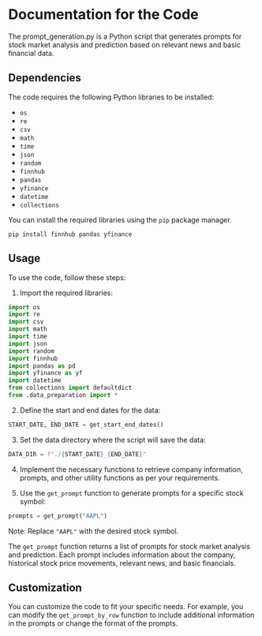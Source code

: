 # Documentation for the Code

The prompt_generation.py is a Python script that generates prompts for stock market analysis and prediction based on relevant news and basic financial data.

## Dependencies

The code requires the following Python libraries to be installed:

- `os`
- `re`
- `csv`
- `math`
- `time`
- `json`
- `random`
- `finnhub`
- `pandas`
- `yfinance`
- `datetime`
- `collections`

You can install the required libraries using the `pip` package manager.

```
pip install finnhub pandas yfinance
```

## Usage

To use the code, follow these steps:

1. Import the required libraries:

```python
import os
import re
import csv
import math
import time
import json
import random
import finnhub
import pandas as pd
import yfinance as yf
import datetime
from collections import defaultdict
from .data_preparation import *
```

2. Define the start and end dates for the data:

```python
START_DATE, END_DATE = get_start_end_dates()
```

3. Set the data directory where the script will save the data:

```python
DATA_DIR = f"./{START_DATE}_{END_DATE}"
```

4. Implement the necessary functions to retrieve company information, prompts, and other utility functions as per your requirements.

5. Use the `get_prompt` function to generate prompts for a specific stock symbol:

```python
prompts = get_prompt("AAPL")
```

Note: Replace `"AAPL"` with the desired stock symbol.

The `get_prompt` function returns a list of prompts for stock market analysis and prediction. Each prompt includes information about the company, historical stock price movements, relevant news, and basic financials.

## Customization

You can customize the code to fit your specific needs. For example, you can modify the `get_prompt_by_row` function to include additional information in the prompts or change the format of the prompts.
